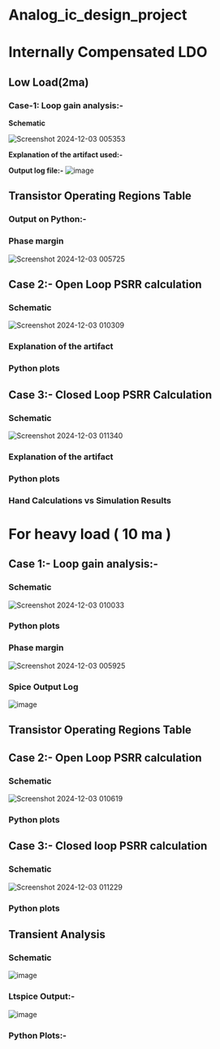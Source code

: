 # Analog_ic_design_project

# Internally Compensated LDO

## Low Load(2ma)

### Case-1: Loop gain analysis:-

**Schematic**

![Screenshot 2024-12-03 005353](https://github.com/user-attachments/assets/fc3e2542-032c-45e3-96dd-461fecbc8596)

**Explanation of the artifact used:-**

**Output log file:-**
![image](https://github.com/user-attachments/assets/eaa573e8-55d6-4d4f-8b34-f99000a06374)

## Transistor Operating Regions Table

### Output on Python:-

### Phase margin

![Screenshot 2024-12-03 005725](https://github.com/user-attachments/assets/e8a8ee19-77a7-44c5-bcf5-e0a49d27a6af)

## Case 2:- Open Loop PSRR calculation

### Schematic

![Screenshot 2024-12-03 010309](https://github.com/user-attachments/assets/0af7b0af-1653-4a86-892c-8cf116a01e22)

### Explanation of the artifact

### Python plots


## Case 3:- Closed Loop PSRR Calculation

### Schematic

![Screenshot 2024-12-03 011340](https://github.com/user-attachments/assets/e4d0121d-7247-44ca-b880-4a5ceb4a4477)

### Explanation of the artifact

### Python plots

### Hand Calculations vs Simulation Results


# For heavy load ( 10 ma )

## Case 1:- Loop gain analysis:-

### Schematic

![Screenshot 2024-12-03 010033](https://github.com/user-attachments/assets/6b1533a9-6b91-4f9c-939e-cdeb1591e0a3)

### Python plots


### Phase margin

![Screenshot 2024-12-03 005925](https://github.com/user-attachments/assets/d1c482b0-0346-473a-a8dc-942c4493c3eb)

### Spice Output Log

![image](https://github.com/user-attachments/assets/ca67d7ce-4798-4ce6-870e-29fd09b9a144)

## Transistor Operating Regions Table

## Case 2:- Open Loop PSRR calculation

### Schematic

![Screenshot 2024-12-03 010619](https://github.com/user-attachments/assets/dd01db3b-8779-4e95-a368-4aa77f0e6756)

### Python plots

## Case 3:- Closed loop PSRR calculation

### Schematic

![Screenshot 2024-12-03 011229](https://github.com/user-attachments/assets/f47b3fde-dc9a-41d0-9322-597154052598)

### Python plots

## Transient Analysis

### Schematic

![image](https://github.com/user-attachments/assets/b9511a9d-e1cc-4410-9b0d-d8c60d6e30d3)


### Ltspice Output:-
![image](https://github.com/user-attachments/assets/e2e1c866-1cb2-4aaf-a2ea-945b8a259dc8)

### Python Plots:-















